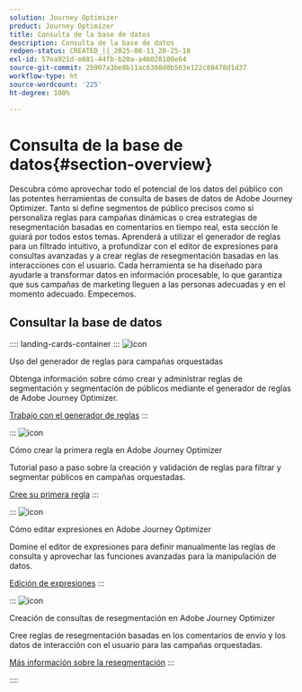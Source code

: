 ```yaml
---
solution: Journey Optimizer
product: Journey Optimizer
title: Consulta de la base de datos
description: Consulta de la base de datos
redpen-status: CREATED_||_2025-08-11_20-25-18
exl-id: 57ea921d-e881-44fb-b20a-a46028180e64
source-git-commit: 2b907a3be8b11ac6308d0b563e122c88478d1d37
workflow-type: ht
source-wordcount: '225'
ht-degree: 100%

---
```


# Consulta de la base de datos{#section-overview}

Descubra cómo aprovechar todo el potencial de los datos del público con las potentes herramientas de consulta de bases de datos de Adobe Journey Optimizer. Tanto si define segmentos de público precisos como si personaliza reglas para campañas dinámicas o crea estrategias de resegmentación basadas en comentarios en tiempo real, esta sección le guiará por todos estos temas. Aprenderá a utilizar el generador de reglas para un filtrado intuitivo, a profundizar con el editor de expresiones para consultas avanzadas y a crear reglas de resegmentación basadas en las interacciones con el usuario. Cada herramienta se ha diseñado para ayudarle a transformar datos en información procesable, lo que garantiza que sus campañas de marketing lleguen a las personas adecuadas y en el momento adecuado. Empecemos.

## Consultar la base de datos

:::: landing-cards-container
:::
![icon](https://cdn.experienceleague.adobe.com/icons/list-check.svg?lang=es)

Uso del generador de reglas para campañas orquestadas

Obtenga información sobre cómo crear y administrar reglas de segmentación y segmentación de públicos mediante el generador de reglas de Adobe Journey Optimizer.

[Trabajo con el generador de reglas](../using/orchestrated/orchestrated-rule-builder.md)
:::

:::
![icon](https://cdn.experienceleague.adobe.com/icons/circle-play.svg?lang=es)

Cómo crear la primera regla en Adobe Journey Optimizer

Tutorial paso a paso sobre la creación y validación de reglas para filtrar y segmentar públicos en campañas orquestadas.

[Cree su primera regla](../using/orchestrated/build-query.md)
:::

:::
![icon](https://cdn.experienceleague.adobe.com/icons/gear.svg?lang=es)

Cómo editar expresiones en Adobe Journey Optimizer

Domine el editor de expresiones para definir manualmente las reglas de consulta y aprovechar las funciones avanzadas para la manipulación de datos.

[Edición de expresiones](../using/orchestrated/edit-expressions.md)
:::

:::
![icon](https://cdn.experienceleague.adobe.com/icons/bullseye.svg?lang=es)

Creación de consultas de resegmentación en Adobe Journey Optimizer

Cree reglas de resegmentación basadas en los comentarios de envío y los datos de interacción con el usuario para las campañas orquestadas.

[Más información sobre la resegmentación](../using/orchestrated/retarget.md)
:::

::::
